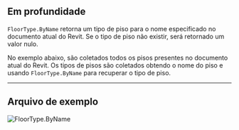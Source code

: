 ## Em profundidade
`FloorType.ByName` retorna um tipo de piso para o nome especificado no documento atual do Revit. Se o tipo de piso não existir, será retornado um valor nulo.

No exemplo abaixo, são coletados todos os pisos presentes no documento atual do Revit. Os tipos de pisos são coletados obtendo o nome do piso e usando `FloorType.ByName` para recuperar o tipo de piso.
___
## Arquivo de exemplo

![FloorType.ByName](./Revit.Elements.FloorType.ByName_img.jpg)

